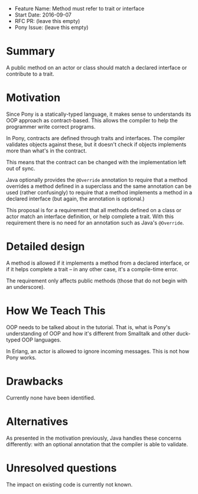 - Feature Name: Method must refer to trait or interface
- Start Date: 2016-09-07
- RFC PR: (leave this empty)
- Pony Issue: (leave this empty)

# Summary

A public method on an actor or class should match a declared interface or contribute to a trait.

# Motivation

Since Pony is a statically-typed language, it makes sense to understands its OOP approach as contract-based. This allows the compiler to help the programmer write correct programs.

In Pony, contracts are defined through traits and interfaces. The compiler validates objects against these, but it doesn't check if objects implements more than what's in the contract.

This means that the contract can be changed with the implementation left out of sync.

Java optionally provides the ``@Override`` annotation to require that a method overrides a method defined in a superclass and the same annotation can be used (rather confusingly) to require that a method implements a method in a declared interface (but again, the annotation is optional.)

This proposal is for a requirement that all methods defined on a class or actor match an interface definition, or help complete a trait. With this requirement there is no need for an annotation such as Java's ``@Override``.

# Detailed design

A method is allowed if it implements a method from a declared interface, or if it helps complete a trait – in any other case, it's a compile-time error.

The requirement only affects public methods (those that do not begin with an underscore).

# How We Teach This

OOP needs to be talked about in the tutorial. That is, what is Pony's
understanding of OOP and how it's different from Smalltalk and other
duck-typed OOP languages.

In Erlang, an actor is allowed to ignore incoming messages. This is
not how Pony works.

# Drawbacks

Currently none have been identified.

# Alternatives

As presented in the motivation previously, Java handles these concerns differently: with an optional annotation that the compiler is able to validate.

# Unresolved questions

The impact on existing code is currently not known.
